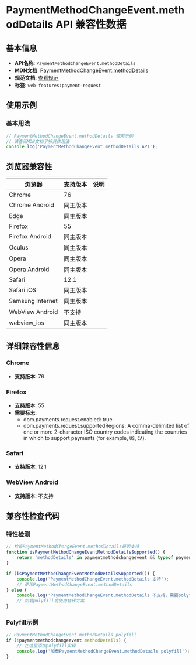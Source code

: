# PaymentMethodChangeEvent.methodDetails API 兼容性数据

## 基本信息

- **API名称**: `PaymentMethodChangeEvent.methodDetails`
- **MDN文档**: [PaymentMethodChangeEvent.methodDetails](https://developer.mozilla.org/docs/Web/API/PaymentMethodChangeEvent/methodDetails)
- **规范文档**: [查看规范](https://w3c.github.io/payment-request/#dom-paymentmethodchangeevent-methoddetails)
- **标签**: `web-features:payment-request`

## 使用示例

### 基本用法

```javascript
// PaymentMethodChangeEvent.methodDetails 使用示例
// 请查阅MDN文档了解具体用法
console.log('PaymentMethodChangeEvent.methodDetails API');
```

## 浏览器兼容性

| 浏览器 | 支持版本 | 说明 |
|--------|----------|------|
| Chrome | 76 |  |
| Chrome Android | 同主版本 |  |
| Edge | 同主版本 |  |
| Firefox | 55 |  |
| Firefox Android | 同主版本 |  |
| Oculus | 同主版本 |  |
| Opera | 同主版本 |  |
| Opera Android | 同主版本 |  |
| Safari | 12.1 |  |
| Safari iOS | 同主版本 |  |
| Samsung Internet | 同主版本 |  |
| WebView Android | 不支持 |  |
| webview_ios | 同主版本 |  |

## 详细兼容性信息

### Chrome

- **支持版本**: 76

### Firefox

- **支持版本**: 55
- **需要标志**: 
  - dom.payments.request.enabled: true
  - dom.payments.request.supportedRegions: A comma-delimited list of one or more 2-character ISO country codes indicating the countries in which to support payments (for example, <code>US,CA</code>).

### Safari

- **支持版本**: 12.1

### WebView Android

- **支持版本**: 不支持

## 兼容性检查代码

### 特性检测

```javascript
// 检查PaymentMethodChangeEvent.methodDetails是否支持
function isPaymentMethodChangeEventMethodDetailsSupported() {
    return 'methodDetails' in paymentmethodchangeevent && typeof paymentmethodchangeevent.methodDetails === 'function';
}

if (isPaymentMethodChangeEventMethodDetailsSupported()) {
    console.log('PaymentMethodChangeEvent.methodDetails 支持');
    // 使用PaymentMethodChangeEvent.methodDetails
} else {
    console.log('PaymentMethodChangeEvent.methodDetails 不支持，需要polyfill');
    // 加载polyfill或使用替代方案
}
```

### Polyfill示例

```javascript
// PaymentMethodChangeEvent.methodDetails polyfill
if (!paymentmethodchangeevent.methodDetails) {
    // 在这里添加polyfill实现
    console.log('加载PaymentMethodChangeEvent.methodDetails polyfill');
}
```

